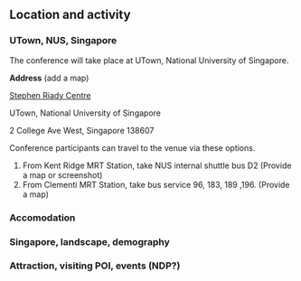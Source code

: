  

## Location and activity

### UTown, NUS, Singapore

The conference will take place at UTown, National University of Singapore.

**Address** (add a map)

<u>Stephen Riady Centre</u>

UTown, National University of Singapore

2 College Ave West, Singapore 138607

Conference participants can travel to the venue via these options.

1. From Kent Ridge MRT Station, take NUS internal shuttle bus D2 (Provide a map or screenshot)
2. From Clementi MRT Station, take bus service 96, 183, 189 ,196. (Provide a map)



### Accomodation




### Singapore, landscape, demography

### Attraction, visiting POI, events (NDP?)

